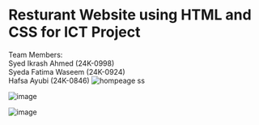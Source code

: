 # Resturant Website using HTML and CSS for ICT Project
 Team Members: <br> Syed Ikrash Ahmed (24K-0998) <br> Syeda Fatima Waseem (24K-0924) <br> Hafsa Ayubi (24K-0846)
![hompeage ss](https://github.com/user-attachments/assets/1193ef21-d1a6-4dce-9ede-de8d8fceca55) 

![image](https://github.com/user-attachments/assets/c1bf9bfb-82ad-4fb9-b537-2c2a57e3c06c)

![image](https://github.com/user-attachments/assets/7edb7afc-8633-4939-9f85-38706699fabc)
